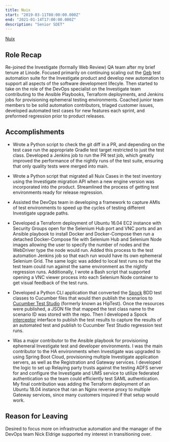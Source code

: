 ```yaml
---
title: Nuix
start: "2019-03-11T08:00:00.000Z"
end: "2021-01-14T17:00:00.000Z"
description: "Senior SDET"
---
```


<a href="https://www.nuix.com/" target="_blank">Nuix</a>

## Role Recap

Re-joined the Investigate (formally Web Review) QA team after my brief tenure at Linode. Focused primarily on continuing scaling out the  <a href="https://gebish.org/" target="_blank">Geb</a> test automation suite for the Investigate product and develop new automation to support all aspects of the software development lifecyle. Then started to take on the role of the DevOps specialist on the Investigate team contributing to the Ansible Playbooks, Terraform deployments, and Jenkins jobs for provisioning ephemeral testing environments. Coached junior team members to be solid automation contributors, triaged customer issues, developed automated test cases for new features each sprint, and preformed regression prior to product releases.

## Accomplishments

* Wrote a Python script to check the git diff in a PR, and depending on the test case run the appropriate Gradle test target restricted to just the test class. Developed a Jenkins job to run the PR test job, which greatly improved the performance of the nightly runs of the test suite, ensuring that only quality tests were merged into main.

* Wrote a Python script that migrated all Nuix Cases in the test inventory using the Investigate migration API when a new engine version was incorporated into the product. Streamlined the process of getting test environments ready for release regression.

* Assisted the DevOps team in developing a framework to capture AMIs of test environments to speed up the cycles of testing different Investigate upgrade paths.

* Developed a Terraform deployment of Ubuntu 16.04 EC2 instance with Security Groups open for the Selenium Hub port and VNC ports and an Ansible playbook to install Docker and Docker-Compose then run a detached Docker-Compose file with Selenium Hub and Selenium Node images allowing the user to specify the number of nodes and the WebDriver type the node would run. Added this process to the test automation Jenkins job so that each run would have its own ephemeral Selenium Grid. The same logic was added to local test runs so that the test team could run against the same environment as the nightly regression runs. Additionally, I wrote a Bash script that supported opening a VNC viewer process into each Selenium Node container to get visual feedback of the test runs.

* Developed a Python CLI application that converted the <a href="https://spockframework.org/" target="_blank">Spock</a> BDD test classes to Cucumber files that would then publish the scenarios to <a href="https://cucumber.io/" target="_blank">Cucumber Test Studio</a> (formerly known as HipTest). Once the resources were published, a JSON file that mapped the test class name to the scenario ID was stored with the repo. Then I developed a Spock <a href="https://spockframework.org/spock/docs/1.1/extensions.html" target="_blank">interceptor</a> interface to publish the test results to capture the results of an automated test and publish to Cucumber Test Studio regression test runs.

* Was a major contributor to the Ansible playbook for provisioning ephemeral Investigate test and developer environments. I was the main contributor to the HA environments when Investigate was upgraded to using Spring Boot Cloud, provisioning multiple Investigate application servers, as well as the Registration and Gateway services. I developed the logic to set up Relaying party trusts against the testing ADFS server for and configure the Investigate and UMS service to utilize federated authentication so the team could efficiently test SAML authentication. My final contribution was adding the Terraform deployment of an Ubuntu 18.04 instance that ran an Nginx reverse proxy to multiple Gateway services, since many customers inquired if that setup would work.

## Reason for Leaving

Desired to focus more on infrastructue automation and the manager of the DevOps team Nick Eldrige supported my interest in transitioning over.
